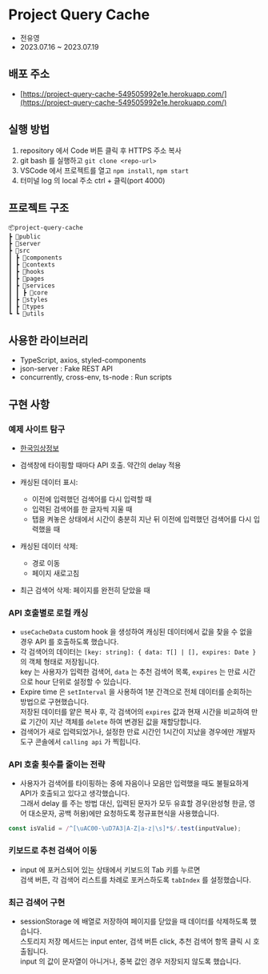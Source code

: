 # Project Query Cache

- 전유영
- 2023.07.16 ~ 2023.07.19

## 배포 주소

- [https://project-query-cache-549505992e1e.herokuapp.com/](https://project-query-cache-549505992e1e.herokuapp.com/)

## 실행 방법

1. repository 에서 Code 버튼 클릭 후 HTTPS 주소 복사
2. git bash 를 실행하고 `git clone <repo-url>`
3. VSCode 에서 프로젝트를 열고 `npm install`, `npm start`
4. 터미널 log 의 local 주소 ctrl + 클릭(port 4000)

## 프로젝트 구조

```
📦project-query-cache
┣ 📂public
┣ 📂server
┣ 📂src
┃ ┣ 📂components
┃ ┣ 📂contexts
┃ ┣ 📂hooks
┃ ┣ 📂pages
┃ ┣ 📂services
┃ ┃ ┣ 📂core
┃ ┣ 📂styles
┃ ┣ 📂types
┗ ┗ 📂utils
```

## 사용한 라이브러리

- TypeScript, axios, styled-components
- json-server : Fake REST API
- concurrently, cross-env, ts-node : Run scripts

## 구현 사항

### 예제 사이트 탐구

- [한국임상정보](https://clinicaltrialskorea.com/)

- 검색창에 타이핑할 때마다 API 호출. 약간의 delay 적용
- 캐싱된 데이터 표시:

  - 이전에 입력했던 검색어를 다시 입력할 때
  - 입력된 검색어를 한 글자씩 지울 때
  - 탭을 켜놓은 상태에서 시간이 충분히 지난 뒤 이전에 입력했던 검색어를 다시 입력했을 때

- 캐싱된 데이터 삭제:

  - 경로 이동
  - 페이지 새로고침

- 최근 검색어 삭제: 페이지를 완전히 닫았을 때

### API 호출별로 로컬 캐싱

- `useCacheData` custom hook 을 생성하여 캐싱된 데이터에서 값을 찾을 수 없을 경우 API 를 호출하도록 했습니다.
- 각 검색어의 데이터는 `[key: string]: { data: T[] | [], expires: Date }` 의 객체 형태로 저장됩니다.  
  key 는 사용자가 입력한 검색어, `data` 는 추천 검색어 목록, `expires` 는 만료 시간으로 hour 단위로 설정할 수 있습니다.
- Expire time 은 `setInterval` 을 사용하여 1분 간격으로 전체 데이터를 순회하는 방법으로 구현했습니다.  
  저장된 데이터를 얕은 복사 후, 각 검색어의 `expires` 값과 현재 시간을 비교하여 만료 기간이 지난 객체를 `delete` 하여 변경된 값을 재할당합니다.
- 검색어가 새로 입력되었거나, 설정한 만료 시간인 1시간이 지났을 경우에만 개발자 도구 콘솔에서 `calling api` 가 찍힙니다.

### API 호출 횟수를 줄이는 전략

- 사용자가 검색어를 타이핑하는 중에 자음이나 모음만 입력했을 때도 불필요하게 API가 호출되고 있다고 생각했습니다.  
  그래서 delay 를 주는 방법 대신, 입력된 문자가 모두 유효할 경우(완성형 한글, 영어 대소문자, 공백 허용)에만 요청하도록 정규표현식을 사용했습니다.

```js
const isValid = /^[\uAC00-\uD7A3|A-Z|a-z|\s]*$/.test(inputValue);
```

### 키보드로 추천 검색어 이동

- input 에 포커스되어 있는 상태에서 키보드의 Tab 키를 누르면  
  검색 버튼, 각 검색어 리스트를 차례로 포커스하도록 `tabIndex` 를 설정했습니다.

### 최근 검색어 구현

- sessionStorage 에 배열로 저장하여 페이지를 닫았을 때 데이터를 삭제하도록 했습니다.  
  스토리지 저장 메서드는 input enter, 검색 버튼 click, 추천 검색어 항목 클릭 시 호출됩니다.  
  input 의 값이 문자열이 아니거나, 중복 값인 경우 저장되지 않도록 했습니다.
